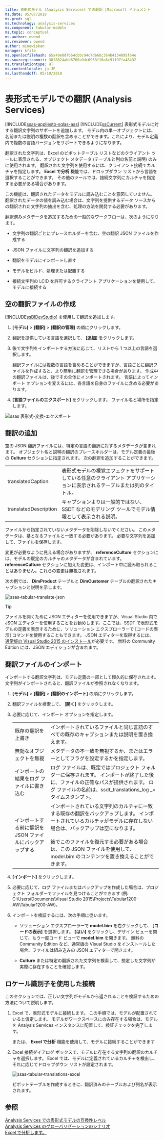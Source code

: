 ```yaml
---
title: 表形式モデル (Analysis Services) での翻訳 |Microsoft ドキュメント
ms.date: 05/07/2018
ms.prod: sql
ms.technology: analysis-services
ms.component: tabular-models
ms.topic: conceptual
ms.author: owend
ms.reviewer: owend
author: minewiskan
manager: kfile
ms.openlocfilehash: 65a40e0d7b64cbbc94c7d668c364b4134095f64e
ms.sourcegitcommit: 38f8824abb6760a9dc6953f10a6c91f97fa48432
ms.translationtype: HT
ms.contentlocale: ja-JP
ms.lasthandoff: 05/10/2018
---
```

# <a name="translations-in-tabular-models-analysis-services"></a>表形式モデルでの翻訳 (Analysis Services)
[!INCLUDE[ssas-appliesto-sqlas-aas](../../includes/ssas-appliesto-sqlas-aas.md)]
  [!INCLUDE[ssCurrent](../../includes/sscurrent-md.md)] 表形式モデルに対する翻訳文字列のサポートを追加します。 モデル内の単一オブジェクトには、名前または説明の複数の翻訳を含めることができます。これにより、モデル定義内で複数の言語バージョンをサポートできるようになります。  
  
 翻訳された文字列は、Excel のピボットテーブル リストなどのクライアント ツールに表示される、オブジェクト メタデータ (テーブルと列の名前と説明) のみに使用されます。  翻訳された文字列を使用するには、クライアント接続でカルチャを指定します。 **Excel で分析** 機能では、ドロップダウン リストから言語を選択することができます。 その他のツールでは、接続文字列にカルチャを指定する必要がある場合があります。  
  
 この機能は、翻訳されたデータをモデルに読み込むことを意図していません。 翻訳されたデータの値を読み込む場合は、文字列を提供するデータ ソースからの翻訳された文字列の抽出を含む、処理の方法を開発する必要があります。  
  
 翻訳済みメタデータを追加するための一般的なワークフローは、次のようになります。  
  
-   文字列の翻訳ごとにプレースホルダーを含む、空の翻訳 JSON ファイルを作成する  
  
-   JSON ファイルに文字列の翻訳を追加する  
  
-   翻訳をモデルにインポートし直す  
  
-   モデルをビルド、処理または配置する  
  
-   接続文字列の LCID を許可するクライアント アプリケーションを使用して、モデルに接続する  
  
## <a name="create-an-empty-translation-file"></a>空の翻訳ファイルの作成  
 [!INCLUDE[ssBIDevStudio](../../includes/ssbidevstudio-md.md)] を使用して翻訳を追加します。  
  
1.  **[モデル]** > **[翻訳]** > **[翻訳の管理]** の順にクリックします。  
  
2.  翻訳を提供している言語を選択して、 **[追加]** をクリックします。  
  
3.  後で文字列をインポートする方法に応じて、リストから 1 つ以上の言語を選択します。  
  
     翻訳ファイルには複数の言語を含めることができますが、言語ごとに翻訳ファイルを作成すると、より簡単に翻訳を管理できる場合があります。 作成中の翻訳ファイルは、後でその全体にインポートされます。 言語によってインポート オプションを変えるには、各言語を自身のファイルに含める必要があります。  
  
4.  **[言語ファイルのエクスポート]** をクリックします。  ファイル名と場所を指定します。  
  
 ![ssas 表形式-変換-エクスポート](../../analysis-services/tabular-models/media/ssas-tabular-translate-export.png "ssas 表形式の変換のエクスポート")  
  
## <a name="add-translations"></a>翻訳の追加  
 空の JSON 翻訳ファイルには、特定の言語の翻訳に対するメタデータが含まれます。 オブジェクト名と説明の翻訳のプレースホルダーは、モデル定義の最後の **Culture** セクションに指定されます。 次の翻訳を追加することができます。  
  
|||  
|-|-|  
|translatedCaption|表形式モデルの視覚エフェクトをサポートしている任意のクライアント アプリケーションに表示されるテーブルまたは列のタイトル。|  
|translatedDescription|キャプションよりは一般的ではない、SSDT などのモデリング ツールでモデル情報として表示される説明。|  
  
 ファイルから指定されていないメタデータを削除しないでください。  このメタデータは、基となるファイルと一致する必要があります。 必要な文字列を追加して、ファイルを保存します。  
  
 変更が必要なように見える場合がありますが、  **referenceCulture** セクションには、モデルの既定のカルチャのメタデータが含まれています。 **referenceCulture** セクションに加えた変更は、インポート中に読み取られることはありません。これらの変更は無視されます。  
  
 次の例では、 **DimProduct** テーブルと **DimCustomer** テーブルの翻訳されたキャプションと説明を示します。  
  
 ![ssas-tabular-translate-json](../../analysis-services/tabular-models/media/ssas-tabular-translate-json.png "ssas-tabular-translate-json")  
  
> [!TIP]  
>  ファイルを開くために JSON エディターを使用できますが、Visual Studio 内で JSON エディターを使用することをお勧めします。ここでは、SSDT で表形式モデルの定義を表示するために、ソリューション エクスプローラーで [コードの表示] コマンドを使用することもできます。 JSON エディターを取得するには、 [通常版の Visual Studio 2015 のインストール](https://www.visualstudio.com/en-us/downloads/download-visual-studio-vs.aspx)が必要です。 無料の Community Edition には、JSON エディションが含まれます。  
  
## <a name="import-a-translation-file"></a>翻訳ファイルのインポート  
 インポートする翻訳文字列は、モデル定義の一部として恒久的に保存されます。 文字列がインポートされると、翻訳ファイルが参照されなくなります。  
  
1.  **[モデル]** > **[翻訳]** > **[翻訳のインポート]** の順にクリックします。  
  
2.  翻訳ファイルを検索して、 **[開く]** をクリックします。  
  
3.  必要に応じて、インポート オプションを指定します。  
  
    |||  
    |-|-|  
    |既存の翻訳を上書き|インポートされているファイルと同じ言語のすべての既存のキャプションまたは説明を置き換えます。|  
    |無効なオブジェクトを無視|メタデータの不一致を無視するか、またはエラーとしてフラグを設定するかを指定します。|  
    |インポートの結果をログ ファイルに書き込む|ログ ファイルは、既定ではプロジェクト フォルダーに保存されます。 インポートが終了した後に、ファイルの正確なパスが提供されます。 ログ ファイルの名前は、ssdt_translations_log _\<タイムスタンプ >。|  
    |インポートする前に翻訳を JSON ファイルにバックアップする|インポートされている文字列のカルチャに一致する既存の翻訳をバックアップします。  インポートされているカルチャがモデルに存在しない場合は、バックアップは空になります。<br /><br /> 後でこのファイルを復元する必要がある場合は、この JSON ファイルを使用して、model.bim のコンテンツを置き換えることができます。|  
  
4.  **[インポート]** をクリックします。  
  
5.  必要に応じて、ログ ファイルまたはバックアップを作成した場合は、プロジェクト フォルダーでファイルを見つけることができます (例: C:\Users\Documents\Visual Studio 2015\Projects\Tabular1200-AW\Tabular1200-AW)。  
  
6.  インポートを検証するには、次の手順に従います。  
  
    -   ソリューション エクスプローラーで **model.bim** を右クリックして、 **[コードの表示]** を選択します。 **[はい]** をクリックし、デザイン ビューを閉じて、もう一度コード ビューで **model.bim** を開きます。  無料の Community Edition など、通常版の Visual Studio をインストールした場合、ファイルは組み込みの JSON エディターで開きます。  
  
    -   **Culture** または特定の翻訳された文字列を検索して、想定した文字列が実際に存在することを確認します。  
  
## <a name="connect-using-a-locale-identifier"></a>ロケール識別子を使用した接続  
 このセクションでは、正しい文字列がモデルから返されることを検証するための方法について説明します。  
  
1.  Excel で、表形式モデルに接続します。 この手順では、モデルが配置されていると仮定します。 モデルがワークスペースにのみ存在する場合は、モデルを Analysis Services インスタンスに配置して、検証チェックを完了します。  
  
     または、 **Excel で分析** 機能を使用して、モデルに接続することができます  
  
2.  Excel 接続ダイアログ ボックスで、モデルに存在する文字列の翻訳のカルチャを選択します。 Excel では、モデルに定義されているカルチャを検出し、それに応じてドロップダウン リストが設定されます。  
  
     ![ssas-tabular-translations-excel](../../analysis-services/tabular-models/media/ssas-tabular-translations-excel.png "ssas-tabular-translations-excel")  
  
     ピボットテーブルを作成するときに、翻訳済みのテーブルおよび列名が表示されます。  
  
## <a name="see-also"></a>参照  
 [Analysis Services での表形式モデルの互換性レベル](../../analysis-services/tabular-models/compatibility-level-for-tabular-models-in-analysis-services.md)   
 [Analysis Services のグローバリゼーションのシナリオ](../../analysis-services/globalization-scenarios-for-analysis-services.md)   
 [Excel で分析します。](../../analysis-services/tabular-models/analyze-in-excel-ssas-tabular.md)  
  
  
